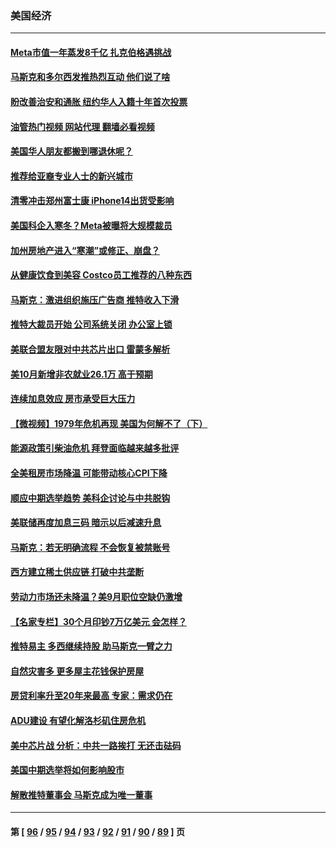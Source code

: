 ### 美国经济
---
#### [Meta市值一年蒸发8千亿 扎克伯格遇挑战](../../pages/ncid1078158/n13861336.md?11090045) 
#### [马斯克和多尔西发推热烈互动 他们说了啥](../../pages/ncid1078158/n13861270.md?11090045) 
#### [盼改善治安和通胀  纽约华人入籍十年首次投票](../../pages/ncid1078158/n13860904.md?11090045) 
#### [油管热门视频 网站代理 翻墙必看视频](http://150.230.27.170:81/youtube.html?11090045)
#### [美国华人朋友都搬到哪退休呢？](../../pages/ncid1078158/n13860819.md?11090045) 
#### [推荐给亚裔专业人士的新兴城市](../../pages/ncid1078158/n13860789.md?11090045) 
#### [清零冲击郑州富士康 iPhone14出货受影响](../../pages/ncid1078158/n13860720.md?11090045) 
#### [美国科企入寒冬？Meta被曝将大规模裁员](../../pages/ncid1078158/n13860702.md?11090045) 
#### [加州房地产进入“寒潮”或修正、崩盘？](../../pages/ncid1078158/n13860681.md?11090045) 
#### [从健康饮食到美容 Costco员工推荐的八种东西](../../pages/ncid1078158/n13860209.md?11090045) 
#### [马斯克：激进组织施压广告商 推特收入下滑](../../pages/ncid1078158/n13859705.md?11090045) 
#### [推特大裁员开始 公司系统关闭 办公室上锁](../../pages/ncid1078158/n13859659.md?11090045) 
#### [美联合盟友限对中共芯片出口 雷蒙多解析](../../pages/ncid1078158/n13859663.md?11090045) 
#### [美10月新增非农就业26.1万 高于预期](../../pages/ncid1078158/n13859610.md?11090045) 
#### [连续加息效应 房市承受巨大压力](../../pages/ncid1078158/n13859163.md?11090045) 
#### [【微视频】1979年危机再现 美国为何解不了（下）](../../pages/ncid1078158/n13858870.md?11090045) 
#### [能源政策引柴油危机 拜登面临越来越多批评](../../pages/ncid1078158/n13858261.md?11090045) 
#### [全美租房市场降温 可能带动核心CPI下降](../../pages/ncid1078158/n13858257.md?11090045) 
#### [顺应中期选举趋势 美科企讨论与中共脱钩](../../pages/ncid1078158/n13858233.md?11090045) 
#### [美联储再度加息三码 暗示以后减速升息](../../pages/ncid1078158/n13858133.md?11090045) 
#### [马斯克：若无明确流程 不会恢复被禁账号](../../pages/ncid1078158/n13858103.md?11090045) 
#### [西方建立稀土供应链 打破中共垄断](../../pages/ncid1078158/n13857670.md?11090045) 
#### [劳动力市场还未降温？美9月职位空缺仍激增](../../pages/ncid1078158/n13857385.md?11090045) 
#### [【名家专栏】30个月印钞7万亿美元 会怎样？](../../pages/ncid1078158/n13857173.md?11090045) 
#### [推特易主 多西继续持股 助马斯克一臂之力](../../pages/ncid1078158/n13857318.md?11090045) 
#### [自然灾害多 更多屋主花钱保护房屋](../../pages/ncid1078158/n13857280.md?11090045) 
#### [房贷利率升至20年来最高 专家：需求仍在](../../pages/ncid1078158/n13857277.md?11090045) 
#### [ADU建设 有望化解洛杉矶住房危机](../../pages/ncid1078158/n13856938.md?11090045) 
#### [美中芯片战 分析：中共一路挨打 无还击砝码](../../pages/ncid1078158/n13856640.md?11090045) 
#### [美国中期选举将如何影响股市](../../pages/ncid1078158/n13856652.md?11090045) 
#### [解散推特董事会 马斯克成为唯一董事](../../pages/ncid1078158/n13856604.md?11090045) 

---
#### 第 [ [96](./96.md?11090045) / [95](./95.md?11090045) / [94](./94.md?11090045) / [93](./93.md?11090045) / [92](./92.md?11090045) / [91](./91.md?11090045) / [90](./90.md?11090045) / [89](./89.md?11090045) ] 页
